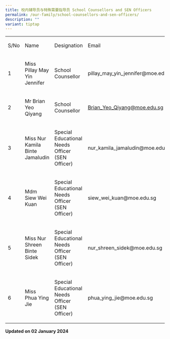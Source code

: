 ```yaml
---
title: 校内辅导员与特殊需要指导员 School Counsellors and SEN Officers
permalink: /our-family/school-counsellors-and-sen-officers/
description: ""
variant: tiptap
---
```

<table style="minWidth: 100px">
<colgroup>
<col>
<col>
<col>
<col>
</colgroup>
<tbody>
<tr>
<td rowspan="1" colspan="1">
<p>S/No</p>
</td>
<td rowspan="1" colspan="1">
<p>Name</p>
</td>
<td rowspan="1" colspan="1">
<p>Designation</p>
</td>
<td rowspan="1" colspan="1">
<p>Email</p>
</td>
</tr>
<tr>
<td rowspan="1" colspan="1">
<p>1</p>
</td>
<td rowspan="1" colspan="1">
<p>Miss Pillay May Yin Jennifer</p>
</td>
<td rowspan="1" colspan="1">
<p>School Counsellor</p>
</td>
<td rowspan="1" colspan="1">
<p><a rel="noopener noreferrer nofollow" target="_blank">pillay_may_yin_jennifer@moe.edu.sg</a>
</p>
</td>
</tr>
<tr>
<td rowspan="1" colspan="1">
<p>2</p>
</td>
<td rowspan="1" colspan="1">
<p>Mr Brian Yeo Qiyang</p>
</td>
<td rowspan="1" colspan="1">
<p>School Counsellor</p>
</td>
<td rowspan="1" colspan="1">
<p><a href="mailto:Brian_Yeo_Qiyang@moe.edu.sg" rel="noopener noreferrer nofollow" target="_blank">Brian_Yeo_Qiyang@moe.edu.sg</a>
</p>
</td>
</tr>
<tr>
<td rowspan="1" colspan="1">
<p>3</p>
</td>
<td rowspan="1" colspan="1">
<p>Miss Nur Kamila Binte Jamaludin</p>
</td>
<td rowspan="1" colspan="1">
<p>Special Educational Needs Officer (SEN Officer)</p>
</td>
<td rowspan="1" colspan="1">
<p><a rel="noopener noreferrer nofollow" target="_blank">nur_kamila_jamaludin@moe.edu.sg</a>
</p>
</td>
</tr>
<tr>
<td rowspan="1" colspan="1">
<p>4</p>
</td>
<td rowspan="1" colspan="1">
<p>Mdm Siew Wei Kuan</p>
</td>
<td rowspan="1" colspan="1">
<p>Special Educational Needs Officer (SEN Officer)</p>
</td>
<td rowspan="1" colspan="1">
<p><a rel="noopener noreferrer nofollow" target="_blank">siew_wei_kuan@moe.edu.sg</a>
</p>
</td>
</tr>
<tr>
<td rowspan="1" colspan="1">
<p>5</p>
</td>
<td rowspan="1" colspan="1">
<p>Miss Nur Shreen Binte Sidek</p>
</td>
<td rowspan="1" colspan="1">
<p>Special Educational Needs Officer (SEN Officer)</p>
</td>
<td rowspan="1" colspan="1">
<p><a rel="noopener noreferrer nofollow" target="_blank">nur_shreen_sidek@moe.edu.sg</a>
</p>
</td>
</tr>
<tr>
<td rowspan="1" colspan="1">
<p>6</p>
</td>
<td rowspan="1" colspan="1">
<p>Miss Phua Ying Jie</p>
</td>
<td rowspan="1" colspan="1">
<p>Special Educational Needs Officer (SEN Officer)</p>
</td>
<td rowspan="1" colspan="1">
<p><a rel="noopener noreferrer nofollow" target="_blank">phua_ying_jie@moe.edu.sg</a>
</p>
</td>
</tr>
</tbody>
</table>
<p><strong>Updated on 02 January 2024</strong>
</p>